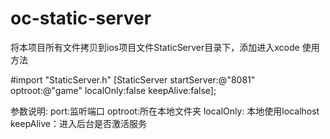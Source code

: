 # oc-static-server


将本项目所有文件拷贝到ios项目文件StaticServer目录下，添加进入xcode
使用方法

#import "StaticServer.h"
[StaticServer startServer:@"8081" optroot:@"game" localOnly:false keepAlive:false];

参数说明:
port:监听端口
optroot:所在本地文件夹
localOnly: 本地使用localhost
keepAlive：进入后台是否激活服务
